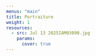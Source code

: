 ```yaml
---
menus: "main"
title: Portraiture
weight: 1
resources:
  - src: Jul 13 2025IAM03090.jpg
    params:
      cover: true
---
```

